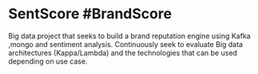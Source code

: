 # SentScore #BrandScore

Big data project that seeks to build a brand reputation engine using Kafka ,mongo and sentiment analysis. Continuously seek to evaluate 
Big data architectures (Kappa/Lambda) and the technologies that can be used depending on use case. 
 
  